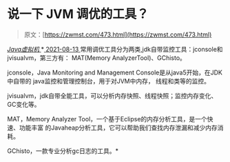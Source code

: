<!--yml
category: 未分类
date: 0001-01-01 00:00:00
--->

# 说一下 JVM 调优的工具？

> 原文：[https://zwmst.com/473.html](https://zwmst.com/473.html)

   [ *Java虚拟机* ](https://zwmst.com/java%e8%99%9a%e6%8b%9f%e6%9c%ba)*[ <time datetime="2021-08-14T06:52:01+08:00"> 2021-08-13 </time> ](https://zwmst.com/473.html)  常用调优工具分为两类,jdk自带监控工具：jconsole和jvisualvm，第三方有： MAT(Memory AnalyzerTool)、GChisto。

jconsole，Java Monitoring and Management Console是从java5开始，在JDK中自带的 java监控和管理控制台，用于对JVM中内存， 线程和类等的监控。

jvisualvm，jdk自带全能工具，可以分析内存快照、线程快照；监控内存变化、GC变化等。

MAT，Memory Analyzer Tool，一个基于Eclipse的内存分析工具，是一个快速、功能丰富 的Javaheap分析工具，它可以帮助我们查找内存泄漏和减少内存消耗。

GChisto，一款专业分析gc日志的工具。*